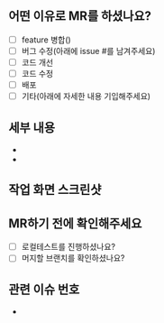  ## 어떤 이유로 MR를 하셨나요?
 - [ ] feature 병합()
 - [ ] 버그 수정(아래에 issue #를 남겨주세요)
 - [ ] 코드 개선
 - [ ] 코드 수정
 - [ ] 배포
 - [ ] 기타(아래에 자세한 내용 기입해주세요)
 
 ## 세부 내용
 - 
 - 

 ## 작업 화면 스크린샷
     
 ## MR하기 전에 확인해주세요
 - [ ] 로컬테스트를 진행하셨나요?
 - [ ] 머지할 브랜치를 확인하셨나요?
     
 ## 관련 이슈 번호
 - 
